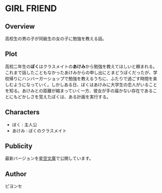 # GIRL FRIEND

## Overview
高校生の男の子が同級生の女の子に勉強を教える話。

## Plot
高校二年生の**ぼく**はクラスメイトの**あけみ**から勉強を教えてほしいと頼まれる。これまで話したこともなかったあけみからの申し出にとまどうぼくだったが、学校帰りにハンバーガーショップで勉強を教えるうちに、ふたりで過ごす時間を楽しむようになっていく。しかしある日、ぼくはあけみに大学生の恋人がいることを知る。あけみとの距離が縮まっていく一方、彼女が手の届かない存在であることにもどかしさを覚えたぼくは、ある計画を実行する。

## Characters
- ぼく : 主人公
- あけみ : ぼくのクラスメイト

## Publicity
最新バージョンを[星空文庫](http://slib.net/57537)で公開しています。

## Author
ピヨンセ
